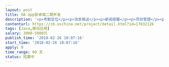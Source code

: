 ```yaml
---                
layout: post       
title: OA app安卓端二期开发           
description: '<p>考勤定位</p><p>消息推送</p><p>新闻提醒</p><p>项目管理</p><p>等模块的增加 接口已经写好</p>'     
contenturl: https://zb.oschina.net/project/detail.html?id=17032126      
tags: [Java,移动应用]            
salary: 3000-5000元          
publish_time: '2018-02-26 10:07:16'         
start_time: '2018-02-26 10:07:16'           
apply: 0                   
time_range: 60 天              
status: 招募中                  
---                 
```

